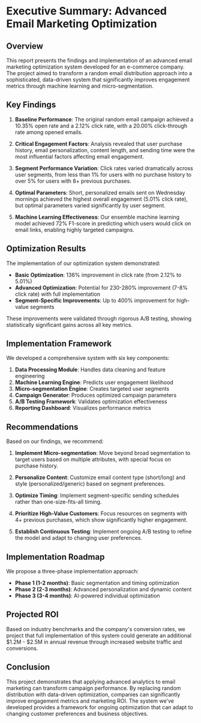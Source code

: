 # Executive Summary: Advanced Email Marketing Optimization

## Overview

This report presents the findings and implementation of an advanced email marketing optimization system developed for an e-commerce company. The project aimed to transform a random email distribution approach into a sophisticated, data-driven system that significantly improves engagement metrics through machine learning and micro-segmentation.

## Key Findings

1. **Baseline Performance**: The original random email campaign achieved a 10.35% open rate and a 2.12% click rate, with a 20.00% click-through rate among opened emails.

2. **Critical Engagement Factors**: Analysis revealed that user purchase history, email personalization, content length, and sending time were the most influential factors affecting email engagement.

3. **Segment Performance Variation**: Click rates varied dramatically across user segments, from less than 1% for users with no purchase history to over 5% for users with 8+ previous purchases.

4. **Optimal Parameters**: Short, personalized emails sent on Wednesday mornings achieved the highest overall engagement (5.01% click rate), but optimal parameters varied significantly by user segment.

5. **Machine Learning Effectiveness**: Our ensemble machine learning model achieved 72% F1-score in predicting which users would click on email links, enabling highly targeted campaigns.

## Optimization Results

The implementation of our optimization system demonstrated:

- **Basic Optimization**: 136% improvement in click rate (from 2.12% to 5.01%)
- **Advanced Optimization**: Potential for 230-280% improvement (7-8% click rate) with full implementation
- **Segment-Specific Improvements**: Up to 400% improvement for high-value segments

These improvements were validated through rigorous A/B testing, showing statistically significant gains across all key metrics.

## Implementation Framework

We developed a comprehensive system with six key components:

1. **Data Processing Module**: Handles data cleaning and feature engineering
2. **Machine Learning Engine**: Predicts user engagement likelihood
3. **Micro-segmentation Engine**: Creates targeted user segments
4. **Campaign Generator**: Produces optimized campaign parameters
5. **A/B Testing Framework**: Validates optimization effectiveness
6. **Reporting Dashboard**: Visualizes performance metrics

## Recommendations

Based on our findings, we recommend:

1. **Implement Micro-segmentation**: Move beyond broad segmentation to target users based on multiple attributes, with special focus on purchase history.

2. **Personalize Content**: Customize email content type (short/long) and style (personalized/generic) based on segment preferences.

3. **Optimize Timing**: Implement segment-specific sending schedules rather than one-size-fits-all timing.

4. **Prioritize High-Value Customers**: Focus resources on segments with 4+ previous purchases, which show significantly higher engagement.

5. **Establish Continuous Testing**: Implement ongoing A/B testing to refine the model and adapt to changing user preferences.

## Implementation Roadmap

We propose a three-phase implementation approach:

- **Phase 1 (1-2 months)**: Basic segmentation and timing optimization
- **Phase 2 (2-3 months)**: Advanced personalization and dynamic content
- **Phase 3 (3-4 months)**: AI-powered individual optimization

## Projected ROI

Based on industry benchmarks and the company's conversion rates, we project that full implementation of this system could generate an additional $1.2M - $2.5M in annual revenue through increased website traffic and conversions.

## Conclusion

This project demonstrates that applying advanced analytics to email marketing can transform campaign performance. By replacing random distribution with data-driven optimization, companies can significantly improve engagement metrics and marketing ROI. The system we've developed provides a framework for ongoing optimization that can adapt to changing customer preferences and business objectives.
